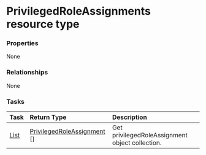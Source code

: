 # PrivilegedRoleAssignments resource type



### Properties
None

### Relationships
None


### Tasks

| Task		   | Return Type	|Description|
|:---------------|:--------|:----------|
|[List](../api/privilegedroleassignment_list.md) | [PrivilegedRoleAssignment](privilegedroleassignment.md) [] |Get privilegedRoleAssignment object collection. |

<!-- uuid: 8cf97354-656d-4c4e-bfab-a387fa6bdbeb
2015-10-12 23:28:11 UTC -->